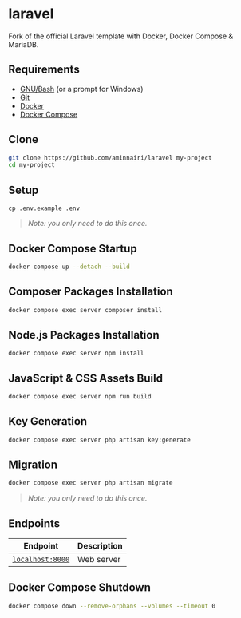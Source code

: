 # laravel

Fork of the official Laravel template with Docker, Docker Compose & MariaDB.

## Requirements

- [GNU/Bash](https://www.gnu.org/software/bash/) (or a prompt for Windows)
- [Git](https://git-scm.com/)
- [Docker](https://www.docker.com/)
- [Docker Compose](https://docs.docker.com/compose/)

## Clone

```bash
git clone https://github.com/aminnairi/laravel my-project
cd my-project
```

## Setup

```
cp .env.example .env
```

> *Note: you only need to do this once.*

## Docker Compose Startup

```bash
docker compose up --detach --build
```

## Composer Packages Installation

```bash
docker compose exec server composer install
```

## Node.js Packages Installation

```bash
docker compose exec server npm install
```

## JavaScript & CSS Assets Build

```bash
docker compose exec server npm run build
```

## Key Generation

```bash
docker compose exec server php artisan key:generate
```

## Migration

```bash
docker compose exec server php artisan migrate
```

> *Note: you only need to do this once.*

## Endpoints

Endpoint | Description
---|---
[`localhost:8000`](http://localhost:8000) | Web server

## Docker Compose Shutdown

```bash
docker compose down --remove-orphans --volumes --timeout 0
```
